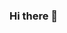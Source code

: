 ### Hi there 👋

<!--
**IgnaciaThecno/IgnaciaThecno** is a ✨ _special_ ✨ repository because its `README.md` (this file) appears on your GitHub profile.

I help developers to build important reports and queries for ERP and CRM tools
-->
